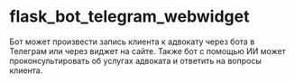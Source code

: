 # flask_bot_telegram_webwidget
Бот может произвести запись клиента к адвокату через бота в Телеграм или через виджет на сайте. Также бот с помощью ИИ может проконсультировать об услугах адвоката и ответить на вопросы клиента.
